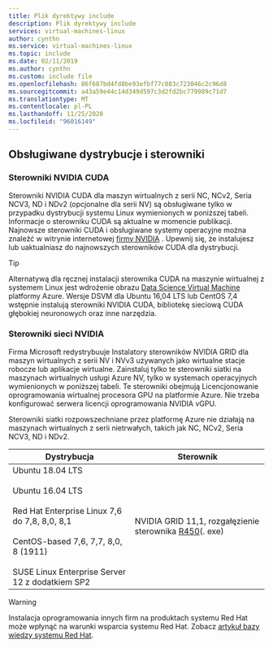 ```yaml
---
title: Plik dyrektywy include
description: Plik dyrektywy include
services: virtual-machines-linux
author: cynthn
ms.service: virtual-machines-linux
ms.topic: include
ms.date: 02/11/2019
ms.author: cynthn
ms.custom: include file
ms.openlocfilehash: 86f687bd4fd8be93efbf77c883c723046c2c96d8
ms.sourcegitcommit: a43a59e44c14d349d597c3d2fd2bc779989c71d7
ms.translationtype: MT
ms.contentlocale: pl-PL
ms.lasthandoff: 11/25/2020
ms.locfileid: "96016149"
---
```

## <a name="supported-distributions-and-drivers"></a>Obsługiwane dystrybucje i sterowniki

### <a name="nvidia-cuda-drivers"></a>Sterowniki NVIDIA CUDA

Sterowniki NVIDIA CUDA dla maszyn wirtualnych z serii NC, NCv2, Seria NCV3, ND i NDv2 (opcjonalne dla serii NV) są obsługiwane tylko w przypadku dystrybucji systemu Linux wymienionych w poniższej tabeli. Informacje o sterowniku CUDA są aktualne w momencie publikacji. Najnowsze sterowniki CUDA i obsługiwane systemy operacyjne można znaleźć w witrynie internetowej [firmy NVIDIA](https://developer.nvidia.com/cuda-zone) . Upewnij się, że instalujesz lub uaktualniasz do najnowszych sterowników CUDA dla dystrybucji. 

> [!TIP]
> Alternatywą dla ręcznej instalacji sterownika CUDA na maszynie wirtualnej z systemem Linux jest wdrożenie obrazu [Data Science Virtual Machine](../articles/machine-learning/data-science-virtual-machine/overview.md) platformy Azure. Wersje DSVM dla Ubuntu 16,04 LTS lub CentOS 7,4 wstępnie instalują sterowniki NVIDIA CUDA, bibliotekę sieciową CUDA głębokiej neuronowych oraz inne narzędzia.


### <a name="nvidia-grid-drivers"></a>Sterowniki sieci NVIDIA

Firma Microsoft redystrybuuje Instalatory sterowników NVIDIA GRID dla maszyn wirtualnych z serii NV i NVv3 używanych jako wirtualne stacje robocze lub aplikacje wirtualne. Zainstaluj tylko te sterowniki siatki na maszynach wirtualnych usługi Azure NV, tylko w systemach operacyjnych wymienionych w poniższej tabeli. Te sterowniki obejmują Licencjonowanie oprogramowania wirtualnej procesora GPU na platformie Azure. Nie trzeba konfigurować serwera licencji oprogramowania NVIDIA vGPU.

Sterowniki siatki rozpowszechniane przez platformę Azure nie działają na maszynach wirtualnych z serii nietrwałych, takich jak NC, NCv2, Seria NCV3, ND i NDv2.

| Dystrybucja | Sterownik |
| --- | -- |
|Ubuntu 18.04 LTS<br/><br/>Ubuntu 16.04 LTS<br/><br/>Red Hat Enterprise Linux 7,6 do 7,8, 8,0, 8,1<br/><br/>CentOS-based 7,6, 7,7, 8,0, 8 (1911)<br/><br/>SUSE Linux Enterprise Server 12 z dodatkiem SP2 | NVIDIA GRID 11,1, rozgałęzienie sterownika [R450](https://go.microsoft.com/fwlink/?linkid=874272)(. exe)|

> [!WARNING] 
> Instalacja oprogramowania innych firm na produktach systemu Red Hat może wpłynąć na warunki wsparcia systemu Red Hat. Zobacz [artykuł bazy wiedzy systemu Red Hat](https://access.redhat.com/articles/1067).
>
